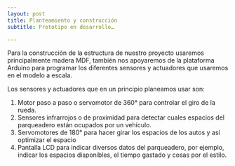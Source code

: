 ```yaml
---
layout: post
title: Planteamiento y construcción 
subtitle: Prototipo en desarrollo… 

---
```


Para la construcción de la estructura de nuestro proyecto usaremos principalmente madera MDF, también nos apoyaremos de la plataforma Arduino para programar los diferentes sensores y actuadores que usaremos en el modelo a escala.

Los sensores y actuadores que en un principio planeamos usar son:
1.	Motor paso a paso o servomotor de 360° para controlar el giro de la rueda.
2.	Sensores infrarrojos o de proximidad para detectar cuales espacios del parqueadero están ocupados por un vehículo.
3.	 Servomotores de 180° para hacer girar los espacios de los autos y así optimizar el espacio 
4.	Pantalla LCD para indicar diversos datos del parqueadero, por ejemplo, indicar los espacios disponibles, el tiempo gastado y cosas por el estilo.  

